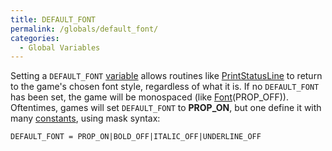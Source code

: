 ```yaml
---
title: DEFAULT_FONT
permalink: /globals/default_font/
categories: 
  - Global Variables
---
```


Setting a `DEFAULT_FONT` [variable](basics/variables/) allows
routines like [PrintStatusLine](input-output/printstatusline/) to return to
the game's chosen font style, regardless of what it is. If no
`DEFAULT_FONT` has been set, the game will be monospaced (like
[Font](input-output/font/)(PROP_OFF)). Oftentimes, games will set
`DEFAULT_FONT` to **PROP_ON**, but one define it with many
[constants](basics/constants/), using mask syntax:

    DEFAULT_FONT = PROP_ON|BOLD_OFF|ITALIC_OFF|UNDERLINE_OFF

